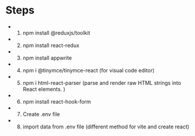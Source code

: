 # Steps

- 1. npm install @reduxjs/toolkit
- 2. npm install react-redux
- 3. npm install appwrite
- 4. npm i @tinymce/tinymce-react (for visual code editor)
- 5. npm i html-react-parser (parse and render raw HTML strings into React elements. )
- 6. npm install react-hook-form
- 7. Create .env file
- 8. import data from .env file (different method for vite and create react)
